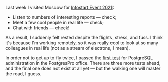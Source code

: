 ﻿Last week I visited Moscow for [Infostart Event 2021](https://event.infostart.ru/2021_msk/):

- Listen to numbers of interesting reports — check;
- Meet a few cool people in real life — check;
- Chat with friends — check!

As a result, I suddenly felt rested despite the flights, stress, and fuss. I think it's because I'm working remotely, so it was really cool to look at so many colleagues in real life (not as a stream of electrons, I mean).

In order not to <s>get up</s> to fly twice, I passed the [first test](https://postgrespro.ru/education/exam/DBA1-10) for PostgreSQL administration in the PostgresPro office. There are three more tests ahead, and the final one does not exist at all yet — but the walking one will master the road, I guess.